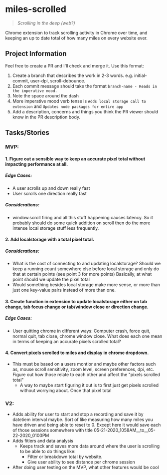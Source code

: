 # miles-scrolled
> *Scrolling in the deep (web?)*

Chrome extension to track scrolling activity in Chrome over time, and keeping an up to date total of how many miles on every website ever.

## Project Information

Feel free to create a PR and I'll check and merge it. Use this format:

1. Create a branch that describes the work in 2-3 words. e.g. initial-commit, user-dpi, scroll-debounce.
2. Each commit message should take the format `branch-name - Reads in the imperative mood.`
 1. Note the space around the dash
 2. More imperative mood verb tense is `Adds local storage call to extension` and `Updates node packages for entire app`
3. Add a description, concerns and things you think the PR viewer should know in the PR description body.

## Tasks/Stories

### MVP:

#### 1. Figure out a sensible way to keep an accurate pixel total without impacting performance at all.

##### Edge Cases:

* A user scrolls up and down really fast
* User scrolls one direction really fast

##### Considerations:

* window.scroll firing and all this stuff happening causes latency. So it probably should do some quick addition on scroll then do the more intense local storage stuff less frequently.

#### 2. Add localstorage with a total pixel total.

##### Considerations:

* What is the cost of connecting to and updating localstorage? Should we keep a running count somewhere else before local storage and only do that at certain points (see point 3 for more points) Basically, at what point should we update the pixel total
* Would something besides local storage make more sense, or more than just one key-value pairs instead of more than one.


#### 3. Create function in extension to update localstorage either on tab change, tab focus change or tab/window close or direction change.

##### Edge Cases:

* User quitting chrome in different ways:  Computer crash, force quit, normal quit, tab close, chrome window close.
What does each one mean in terms of keeping an accurate pixels scrolled total?

#### 4. Convert pixels scrolled to miles and display in chrome dropdown.

* This must be based on a users montior and maybe other factors such as, mouse scroll sensitivity, zoom level, screen preferences, dpi, etc. Figure out how those relate to each other and affect the "pixels scrolled total"
  * A way to maybe start figuring it out is to first just get pixels scrolled without worrying about. Once that pixel total 

### V2:

* Adds ability for user to start and stop a recording and save it by datetiem interval maybe. Sort of like measuring how many miles you have driven and being able to reset to 0. Except here it would save each of those sessions somewhere with title 05-21-2020_1058AM__to__05-22-2020_0100PM
* Adds fitlers and data analysis
  * Keeps track and saves more data around where the user is scrolling to be able to do things like:
    * Filter or breakdown total by website.
    * Give user ability to see distance per chrome session
* After doing user testing on the MVP, what other features would be cool
